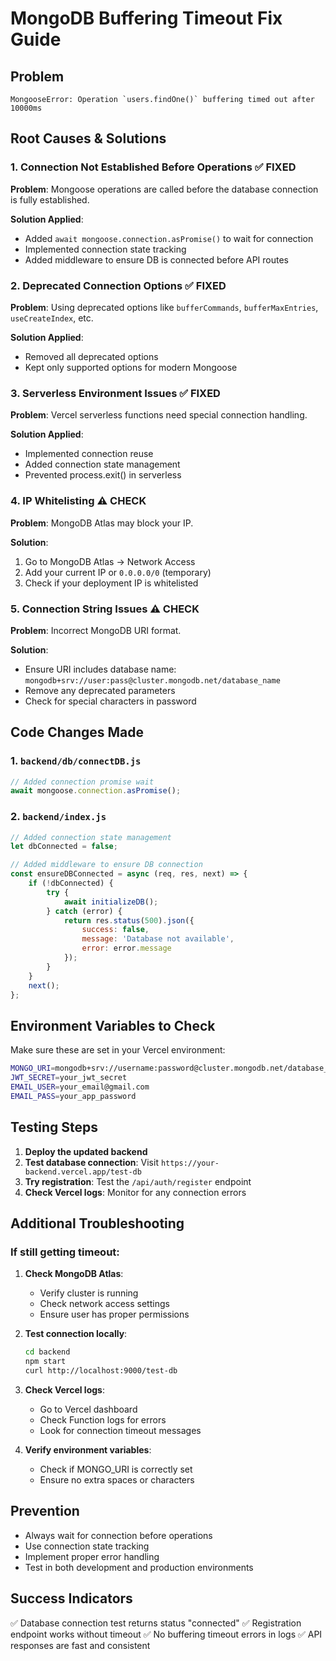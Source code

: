 # MongoDB Buffering Timeout Fix Guide

## Problem
```
MongooseError: Operation `users.findOne()` buffering timed out after 10000ms
```

## Root Causes & Solutions

### 1. **Connection Not Established Before Operations** ✅ FIXED
**Problem**: Mongoose operations are called before the database connection is fully established.

**Solution Applied**:
- Added `await mongoose.connection.asPromise()` to wait for connection
- Implemented connection state tracking
- Added middleware to ensure DB is connected before API routes

### 2. **Deprecated Connection Options** ✅ FIXED
**Problem**: Using deprecated options like `bufferCommands`, `bufferMaxEntries`, `useCreateIndex`, etc.

**Solution Applied**:
- Removed all deprecated options
- Kept only supported options for modern Mongoose

### 3. **Serverless Environment Issues** ✅ FIXED
**Problem**: Vercel serverless functions need special connection handling.

**Solution Applied**:
- Implemented connection reuse
- Added connection state management
- Prevented process.exit() in serverless

### 4. **IP Whitelisting** ⚠️ CHECK
**Problem**: MongoDB Atlas may block your IP.

**Solution**:
1. Go to MongoDB Atlas → Network Access
2. Add your current IP or `0.0.0.0/0` (temporary)
3. Check if your deployment IP is whitelisted

### 5. **Connection String Issues** ⚠️ CHECK
**Problem**: Incorrect MongoDB URI format.

**Solution**:
- Ensure URI includes database name: `mongodb+srv://user:pass@cluster.mongodb.net/database_name`
- Remove any deprecated parameters
- Check for special characters in password

## Code Changes Made

### 1. `backend/db/connectDB.js`
```javascript
// Added connection promise wait
await mongoose.connection.asPromise();
```

### 2. `backend/index.js`
```javascript
// Added connection state management
let dbConnected = false;

// Added middleware to ensure DB connection
const ensureDBConnected = async (req, res, next) => {
    if (!dbConnected) {
        try {
            await initializeDB();
        } catch (error) {
            return res.status(500).json({ 
                success: false, 
                message: 'Database not available',
                error: error.message 
            });
        }
    }
    next();
};
```

## Environment Variables to Check

Make sure these are set in your Vercel environment:

```bash
MONGO_URI=mongodb+srv://username:password@cluster.mongodb.net/database_name
JWT_SECRET=your_jwt_secret
EMAIL_USER=your_email@gmail.com
EMAIL_PASS=your_app_password
```

## Testing Steps

1. **Deploy the updated backend**
2. **Test database connection**: Visit `https://your-backend.vercel.app/test-db`
3. **Try registration**: Test the `/api/auth/register` endpoint
4. **Check Vercel logs**: Monitor for any connection errors

## Additional Troubleshooting

### If still getting timeout:

1. **Check MongoDB Atlas**:
   - Verify cluster is running
   - Check network access settings
   - Ensure user has proper permissions

2. **Test connection locally**:
   ```bash
   cd backend
   npm start
   curl http://localhost:9000/test-db
   ```

3. **Check Vercel logs**:
   - Go to Vercel dashboard
   - Check Function logs for errors
   - Look for connection timeout messages

4. **Verify environment variables**:
   - Check if MONGO_URI is correctly set
   - Ensure no extra spaces or characters

## Prevention

- Always wait for connection before operations
- Use connection state tracking
- Implement proper error handling
- Test in both development and production environments

## Success Indicators

✅ Database connection test returns status "connected"
✅ Registration endpoint works without timeout
✅ No buffering timeout errors in logs
✅ API responses are fast and consistent 